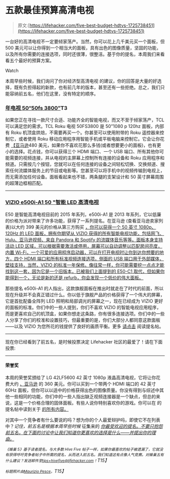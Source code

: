 # 五款最佳预算高清电视

> 原文:[https://lifehacker.com/five-best-budget-hdtvs-1725738451](https://lifehacker.com/five-best-budget-hdtvs-1725738451)

一台好的高清电视不一定要倾家荡产。当然，你可以花上几千美元买一个面板，但 500 美元可以让你得到一个相当大的面板，具有出色的图像质量，坚固的功能，以及所有你需要的连接选项，同时还很薄，很整洁。基于你的提名，本周我们来看看五个最好的预算方案。

Watch

本周早些时候，我们询问了你对经济型高清电视 的建议，你的回答是大量的好选择，既有负担得起的新款，也有前几年的版本，甚至还有一些拒绝。总之，我们只能容纳前五名，他们在这里，没有特定的顺序。

### [年电视 50“50fs 3800”](http://www.tclusa.com/currentmodels/50fs3800/)T3

如果您正在寻找一款尺寸合适、功能齐全的智能电视，而又不至于倾家荡产，TCL 可以满足您的需求。TCL Roku 电视 50FS3800 是 50”1080 p 120hz 面板，内部有 Roku 机顶盒烘焙，不需要再买一个。你甚至可以使用附带的 Roku 遥控器来控制它，或者使用 Roku 移动应用程序用智能手机或平板电脑来控制它。它会让你花费 [【亚马逊](http://www.amazon.com/TCL-50FS3800-50-Inch-1080p-Smart/dp/B00VVKCA9C?asc_campaign=InlineText&asc_refurl=https://lifehacker.com/five-best-budget-hdtvs-1725738451&asc_source=&tag=kinjalifehackerlink-20)480 美元，如果你不喜欢花那么多钱(或者想要更小的面板)，也有更小的选择。花点钱，你可以获得三个 HDMI 端口、一个 USB 端口、所有其他你可能需要的视频连接，并从电视的主屏幕上控制所有连接的设备和 Roku 应用程序和频道。只需按几个按钮，您就可以在任何连接的设备之间轻松切换、交换频道、搜索任何流媒体服务上的节目或电影等。您甚至可以将手机中的视频传输到电视上，而无需添加任何设备。面板看起来也不错，两条腿的支架设计和 50 英寸屏幕周围的超薄边框相匹配。

* * *

### [VIZIO e500i-A1 50 "智能 LED 高清电视](http://www.vizio.com/e500ib1.html)

E50 是智能高清电视目前的 2015 年系列，e500i-A1 是 2013 年系列，它以低廉的价格为派对带来了许多功能，获得了一系列提名。在亚马逊 (查看亚马逊卖家列表)以大约 399 美元的价格从第三方购买 [，你可以获得一个 50 英寸 1080p、120Hz 的 LED 面板，拥有你期望从 VIZIO 获得的所有智能电视功能，包括网飞、Hulu、亚马逊视频、来自 Pandora 和 Spotify 的流媒体音乐等等。面板本身支持活动 LED 区域，可以根据需要激活或停用，屏幕可以自动调整以匹配房间亮度，内置 Wi-Fi，一个可爱的应用程序启动器，可以在打开电视时让你到达你想要的地方，四个 HDMI 端口和所有标准视频连接选项，侧面的 USB 端口用于外部媒体，壁挂支持，当然，VIZIO 的标准一年保修。像往常一样，你可能需要挖一点点才能找到这一套，因为它是一个旧版本，已被我们上面提到的 E50-C1 取代，但如果你能得到一个，无论是新的还是 refurb，你会发现一个低价的伟大面板。](http://www.amazon.com/VIZIO-E500i-A1-50-inch-1080P-Smart/dp/B009LG6B1G?asc_campaign=InlineText&asc_refurl=https://lifehacker.com/five-best-budget-hdtvs-1725738451&asc_source=&tag=kinjalifehackerlink-20)

那些提名 e500i-A1 的人指出，这款旗舰面板在推出时就走在了时代的前面，所以现在升级并不会真正错过什么。你以低于旗舰产品的价格获得了一个伟大的屏幕，它是首批配备全阵列 LED 照明和局部调光的屏幕之一，现在已经成为 VIZIO 更好的面板的标准。你们中的一些人提到，你们不喜欢 VIZIO 的智能电视应用程序，而是更喜欢自己的机顶盒，如果你想走这条路，你有很多连接选项。你们中的一些人分享了你们的校准和设置技巧，但最重要的是，你们大部分人都同意这款面板——以及 VIZIO 为您所花的钱提供了良好的画质平衡。更多 [请点击](http://lifehacker.com/vote-vizio-e500-450-why-very-good-picture-smart-t-1725310514) 阅读提名帖。

* * *

现在你已经看到了前五名，是时候投票决定 Lifehacker 社区的最爱了！请在下面投票:

* * *

#### 荣誉奖

本周的荣誉奖颁给了 LG 42LF5600 42 英寸 1080p 液晶高清电视，它将让你花费大约 [、亚马逊](http://www.amazon.com/LG-42LF5600-42-Inch-1080p-Model/dp/B00TRQPVKM?asc_campaign=InlineText&asc_refurl=https://lifehacker.com/five-best-budget-hdtvs-1725738451&asc_source=&tag=kinjalifehackerlink-20) 的 360 美元。你可以买到一个带两个 HDMI 端口的 42 英寸 60Hz 面板，但你可以以适中的价格获得出色的图像质量。你没有得到与综述中其他一些相同的功能，你们中的一些人指出缺乏视频连接器是一个缺点，但总的来说，这是一个价格合理的固体面板。有些人说你特别喜欢你的游戏。你可以在 的提名帖中读到关于 [的所有内容。](http://lifehacker.com/vote-lg-42lf5600-led-tv-why-it-has-an-incredibly-brig-1725325912)

对其中一个竞争者有什么要说的吗？想为你的个人最爱辩护吗，即使它不在列表中？*记住，前五名是根据本周早些时候* 征集来的 [*你最受欢迎的提名。不要只抱怨前五名，在下面的讨论中让我们知道你更喜欢的选择是什么——并提出你的理由。*](https://lifehacker.com/whats-the-best-budget-hdtv-1725171725)

*<small>《蜂巢 5》基于读者提名。与大多数 Hive Five 帖子一样，如果你最喜欢的帖子被遗漏了，它就没有获得呼吁竞争者帖子中所需的提名，从而进入前五名。我们知道这有点像人气竞赛。对蜂巢五有什么建议？发送邮件至</small>*[*<small>tips+hivefive@lifehacker.com</small>*](mailto:tips+hivefive@lifehacker.com)*<small>！</small>T15】*

*<small>标题照片由</small>*[*<small>Maurizio Pesce</small>*](https://www.flickr.com/photos/pestoverde/16862291531/)*<small>。</small>T15】*